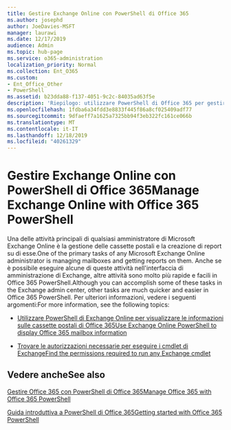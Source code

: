 ```yaml
---
title: Gestire Exchange Online con PowerShell di Office 365
ms.author: josephd
author: JoeDavies-MSFT
manager: laurawi
ms.date: 12/17/2019
audience: Admin
ms.topic: hub-page
ms.service: o365-administration
localization_priority: Normal
ms.collection: Ent_O365
ms.custom:
- Ent_Office_Other
- PowerShell
ms.assetid: b23dda88-f137-4051-9c2c-84035ad63f5e
description: 'Riepilogo: utilizzare PowerShell di Office 365 per gestire Microsoft Exchange Online, inclusa la visualizzazione della configurazione della cassetta postale e la creazione di report avanzati.'
ms.openlocfilehash: 1fdba6a34fdd3e8833f445f86a8cf025409adf77
ms.sourcegitcommit: 9dfaeff7a1625a7325bb94f3eb322fc161ce066b
ms.translationtype: MT
ms.contentlocale: it-IT
ms.lasthandoff: 12/18/2019
ms.locfileid: "40261329"
---
```

# <a name="manage-exchange-online-with-office-365-powershell"></a><span data-ttu-id="6a0d4-103">Gestire Exchange Online con PowerShell di Office 365</span><span class="sxs-lookup"><span data-stu-id="6a0d4-103">Manage Exchange Online with Office 365 PowerShell</span></span>

<span data-ttu-id="6a0d4-104">Una delle attività principali di qualsiasi amministratore di Microsoft Exchange Online è la gestione delle cassette postali e la creazione di report su di esse.</span><span class="sxs-lookup"><span data-stu-id="6a0d4-104">One of the primary tasks of any Microsoft Exchange Online administrator is managing mailboxes and getting reports on them.</span></span> <span data-ttu-id="6a0d4-105">Anche se è possibile eseguire alcune di queste attività nell'interfaccia di amministrazione di Exchange, altre attività sono molto più rapide e facili in Office 365 PowerShell.</span><span class="sxs-lookup"><span data-stu-id="6a0d4-105">Although you can accomplish some of these tasks in the Exchange admin center, other tasks are much quicker and easier in Office 365 PowerShell.</span></span> <span data-ttu-id="6a0d4-106">Per ulteriori informazioni, vedere i seguenti argomenti:</span><span class="sxs-lookup"><span data-stu-id="6a0d4-106">For more information, see the following topics:</span></span>
  
- [<span data-ttu-id="6a0d4-107">Utilizzare PowerShell di Exchange Online per visualizzare le informazioni sulle cassette postali di Office 365</span><span class="sxs-lookup"><span data-stu-id="6a0d4-107">Use Exchange Online PowerShell to display Office 365 mailbox information</span></span>](https://docs.microsoft.com/exchange/recipients-in-exchange-online/manage-user-mailboxes/use-powershell-to-display-mailbox-information)
    
- [<span data-ttu-id="6a0d4-108">Trovare le autorizzazioni necessarie per eseguire i cmdlet di Exchange</span><span class="sxs-lookup"><span data-stu-id="6a0d4-108">Find the permissions required to run any Exchange cmdlet</span></span>](https://docs.microsoft.com/powershell/exchange/exchange-server/find-exchange-cmdlet-permissions)
    
## <a name="see-also"></a><span data-ttu-id="6a0d4-109">Vedere anche</span><span class="sxs-lookup"><span data-stu-id="6a0d4-109">See also</span></span>

[<span data-ttu-id="6a0d4-110">Gestire Office 365 con PowerShell di Office 365</span><span class="sxs-lookup"><span data-stu-id="6a0d4-110">Manage Office 365 with Office 365 PowerShell</span></span>](manage-office-365-with-office-365-powershell.md)
  
[<span data-ttu-id="6a0d4-111">Guida introduttiva a PowerShell di Office 365</span><span class="sxs-lookup"><span data-stu-id="6a0d4-111">Getting started with Office 365 PowerShell</span></span>](getting-started-with-office-365-powershell.md)

